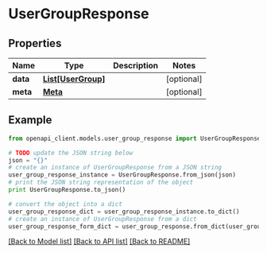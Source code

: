 # UserGroupResponse


## Properties

Name | Type | Description | Notes
------------ | ------------- | ------------- | -------------
**data** | [**List[UserGroup]**](UserGroup.md) |  | [optional] 
**meta** | [**Meta**](Meta.md) |  | [optional] 

## Example

```python
from openapi_client.models.user_group_response import UserGroupResponse

# TODO update the JSON string below
json = "{}"
# create an instance of UserGroupResponse from a JSON string
user_group_response_instance = UserGroupResponse.from_json(json)
# print the JSON string representation of the object
print UserGroupResponse.to_json()

# convert the object into a dict
user_group_response_dict = user_group_response_instance.to_dict()
# create an instance of UserGroupResponse from a dict
user_group_response_form_dict = user_group_response.from_dict(user_group_response_dict)
```
[[Back to Model list]](../README.md#documentation-for-models) [[Back to API list]](../README.md#documentation-for-api-endpoints) [[Back to README]](../README.md)


